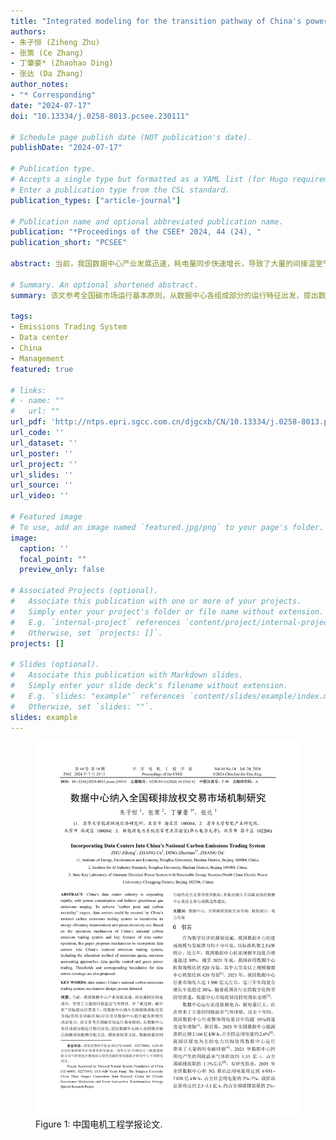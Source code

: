 ```yaml
---
title: "Integrated modeling for the transition pathway of China's power system"
authors:
- 朱子恒 (Ziheng Zhu)
- 张策 (Ce Zhang)
- 丁肇豪* (Zhaohao Ding)
- 张达 (Da Zhang)
author_notes:
- "* Corresponding"
date: "2024-07-17"
doi: "10.13334/j.0258-8013.pcsee.230111"

# Schedule page publish date (NOT publication's date).
publishDate: "2024-07-17"

# Publication type.
# Accepts a single type but formatted as a YAML list (for Hugo requirements).
# Enter a publication type from the CSL standard.
publication_types: ["article-journal"]

# Publication name and optional abbreviated publication name.
publication: "*Proceedings of the CSEE* 2024, 44 (24), "
publication_short: "PCSEE"

abstract: 当前，我国数据中心产业发展迅速，耗电量同步快速增长，导致了大量的间接温室气体排放。在“碳达峰、碳中和”目标提出的背景下，将数据中心纳入全国碳排放权交易市场(简称全国碳市场)可以引导数据中心提升能效和使用清洁电力。该文参考全国碳市场运行基本原则，从数据中心各组成部分的运行特征出发，提出数据中心纳入全国碳市场后的碳排放配额分配方法、碳排放核算方法、数据质量控制与绿色电力交易等管理机制，并提出纳入全国碳市场的数据中心责任主体与规模边界建议。

# Summary. An optional shortened abstract.
summary: 该文参考全国碳市场运行基本原则，从数据中心各组成部分的运行特征出发，提出数据中心纳入全国碳市场后的碳排放配额分配方法、碳排放核算方法、数据质量控制与绿色电力交易等管理机制，并提出纳入全国碳市场的数据中心责任主体与规模边界建议。

tags:
- Emissions Trading System
- Data center
- China
- Management
featured: true

# links:
# - name: ""
#   url: ""
url_pdf: 'http://ntps.epri.sgcc.com.cn/djgcxb/CN/10.13334/j.0258-8013.pcsee.230111'
url_code: ''
url_dataset: ''
url_poster: ''
url_project: ''
url_slides: ''
url_source: ''
url_video: ''

# Featured image
# To use, add an image named `featured.jpg/png` to your page's folder. 
image:
  caption: ''
  focal_point: ""
  preview_only: false

# Associated Projects (optional).
#   Associate this publication with one or more of your projects.
#   Simply enter your project's folder or file name without extension.
#   E.g. `internal-project` references `content/project/internal-project/index.md`.
#   Otherwise, set `projects: []`.
projects: []

# Slides (optional).
#   Associate this publication with Markdown slides.
#   Simply enter your slide deck's filename without extension.
#   E.g. `slides: "example"` references `content/slides/example/index.md`.
#   Otherwise, set `slides: ""`.
slides: example
---
```


<figure>
  <img src="./paper.png" alt="pnas_papaer">
  <figcaption>Figure 1: 中国电机工程学报论文.</figcaption>
</figure>
